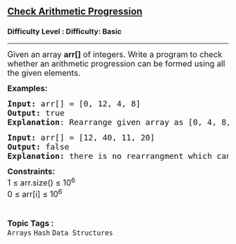 <h2><a href="https://www.geeksforgeeks.org/problems/check-arithmetic-progression1842/1?page=7&category=Arrays,Strings&difficulty=Basic&status=solved,unsolved,attempted&sortBy=submissions">Check Arithmetic Progression</a></h2><h3>Difficulty Level : Difficulty: Basic</h3><hr><div class="problems_problem_content__Xm_eO"><p><span style="font-size: 18px;">Given an array <strong>arr[]</strong> of integers. Write a program to check whether an arithmetic progression can be formed using all the given elements.&nbsp;</span></p>
<p><span style="font-size: 18px;"><strong>Examples:</strong></span></p>
<pre><span style="font-size: 18px;"><strong>Input: </strong>arr[] = [0, 12, 4, 8]
<strong>Output:</strong> true
<strong>Explanation</strong>: Rearrange given array as [0, 4, 8, 12] which forms an arithmetic progression.</span></pre>
<pre><span style="font-size: 18px;"><strong>Input: </strong>arr[] = [12, 40, 11, 20]
<strong>Output:</strong> false<br><strong>Explanation: </strong>there is no rearrangment which can forms an arithmetic progression.</span></pre>
<p><span style="font-size: 18px;"><strong>Constraints:</strong><br>1 ≤ arr.size() ≤ 10<sup>6<br></sup>0 ≤ arr[i] ≤ 10<sup>6</sup></span></p></div><br><p><span style=font-size:18px><strong>Topic Tags : </strong><br><code>Arrays</code>&nbsp;<code>Hash</code>&nbsp;<code>Data Structures</code>&nbsp;